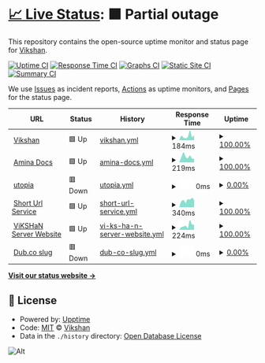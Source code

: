 <!-- @format -->

# [📈 Live Status](https://status.vikshan.me): <!--live status--> **🟧 Partial outage**

This repository contains the open-source uptime monitor and status page for [Vikshan](ko-fi.com/vixshan).

[![Uptime CI](https://github.com/vixshan/upptime/workflows/Uptime%20CI/badge.svg)](https://github.com/vixshan/upptime/actions?query=workflow%3A%22Uptime+CI%22)
[![Response Time CI](https://github.com/vixshan/upptime/workflows/Response%20Time%20CI/badge.svg)](https://github.com/vixshan/upptime/actions?query=workflow%3A%22Response+Time+CI%22)
[![Graphs CI](https://github.com/vixshan/upptime/workflows/Graphs%20CI/badge.svg)](https://github.com/vixshan/upptime/actions?query=workflow%3A%22Graphs+CI%22)
[![Static Site CI](https://github.com/vixshan/upptime/workflows/Static%20Site%20CI/badge.svg)](https://github.com/vixshan/upptime/actions?query=workflow%3A%22Static+Site+CI%22)
[![Summary CI](https://github.com/vixshan/upptime/workflows/Summary%20CI/badge.svg)](https://github.com/vixshan/upptime/actions?query=workflow%3A%22Summary+CI%22)

We use [Issues](https://github.com/vixshan/upptime/issues) as incident reports, [Actions](https://github.com/vixshan/upptime/actions) as uptime monitors, and [Pages](https://status.vikshan.me) for the status page.

<!--start: status pages-->
<!-- This summary is generated by Upptime (https://github.com/upptime/upptime) -->
<!-- Do not edit this manually, your changes will be overwritten -->
<!-- prettier-ignore -->
| URL | Status | History | Response Time | Uptime |
| --- | ------ | ------- | ------------- | ------ |
| <img alt="" src="https://icons.duckduckgo.com/ip3/vikshan.me.ico" height="13"> [Vikshan](https://vikshan.me) | 🟩 Up | [vikshan.yml](https://github.com/iamvikshan/upptime/commits/HEAD/history/vikshan.yml) | <details><summary><img alt="Response time graph" src="./graphs/vikshan/response-time-week.png" height="20"> 184ms</summary><br><a href="https://status.vikshan.me/history/vikshan"><img alt="Response time 354" src="https://img.shields.io/endpoint?url=https%3A%2F%2Fraw.githubusercontent.com%2Fiamvikshan%2Fupptime%2FHEAD%2Fapi%2Fvikshan%2Fresponse-time.json"></a><br><a href="https://status.vikshan.me/history/vikshan"><img alt="24-hour response time 143" src="https://img.shields.io/endpoint?url=https%3A%2F%2Fraw.githubusercontent.com%2Fiamvikshan%2Fupptime%2FHEAD%2Fapi%2Fvikshan%2Fresponse-time-day.json"></a><br><a href="https://status.vikshan.me/history/vikshan"><img alt="7-day response time 184" src="https://img.shields.io/endpoint?url=https%3A%2F%2Fraw.githubusercontent.com%2Fiamvikshan%2Fupptime%2FHEAD%2Fapi%2Fvikshan%2Fresponse-time-week.json"></a><br><a href="https://status.vikshan.me/history/vikshan"><img alt="30-day response time 210" src="https://img.shields.io/endpoint?url=https%3A%2F%2Fraw.githubusercontent.com%2Fiamvikshan%2Fupptime%2FHEAD%2Fapi%2Fvikshan%2Fresponse-time-month.json"></a><br><a href="https://status.vikshan.me/history/vikshan"><img alt="1-year response time 412" src="https://img.shields.io/endpoint?url=https%3A%2F%2Fraw.githubusercontent.com%2Fiamvikshan%2Fupptime%2FHEAD%2Fapi%2Fvikshan%2Fresponse-time-year.json"></a></details> | <details><summary><a href="https://status.vikshan.me/history/vikshan">100.00%</a></summary><a href="https://status.vikshan.me/history/vikshan"><img alt="All-time uptime 99.83%" src="https://img.shields.io/endpoint?url=https%3A%2F%2Fraw.githubusercontent.com%2Fiamvikshan%2Fupptime%2FHEAD%2Fapi%2Fvikshan%2Fuptime.json"></a><br><a href="https://status.vikshan.me/history/vikshan"><img alt="24-hour uptime 100.00%" src="https://img.shields.io/endpoint?url=https%3A%2F%2Fraw.githubusercontent.com%2Fiamvikshan%2Fupptime%2FHEAD%2Fapi%2Fvikshan%2Fuptime-day.json"></a><br><a href="https://status.vikshan.me/history/vikshan"><img alt="7-day uptime 100.00%" src="https://img.shields.io/endpoint?url=https%3A%2F%2Fraw.githubusercontent.com%2Fiamvikshan%2Fupptime%2FHEAD%2Fapi%2Fvikshan%2Fuptime-week.json"></a><br><a href="https://status.vikshan.me/history/vikshan"><img alt="30-day uptime 100.00%" src="https://img.shields.io/endpoint?url=https%3A%2F%2Fraw.githubusercontent.com%2Fiamvikshan%2Fupptime%2FHEAD%2Fapi%2Fvikshan%2Fuptime-month.json"></a><br><a href="https://status.vikshan.me/history/vikshan"><img alt="1-year uptime 99.77%" src="https://img.shields.io/endpoint?url=https%3A%2F%2Fraw.githubusercontent.com%2Fiamvikshan%2Fupptime%2FHEAD%2Fapi%2Fvikshan%2Fuptime-year.json"></a></details>
| <img alt="" src="https://icons.duckduckgo.com/ip3/docs.vikshan.me.ico" height="13"> [Amina Docs](https://docs.vikshan.me) | 🟩 Up | [amina-docs.yml](https://github.com/iamvikshan/upptime/commits/HEAD/history/amina-docs.yml) | <details><summary><img alt="Response time graph" src="./graphs/amina-docs/response-time-week.png" height="20"> 219ms</summary><br><a href="https://status.vikshan.me/history/amina-docs"><img alt="Response time 211" src="https://img.shields.io/endpoint?url=https%3A%2F%2Fraw.githubusercontent.com%2Fiamvikshan%2Fupptime%2FHEAD%2Fapi%2Famina-docs%2Fresponse-time.json"></a><br><a href="https://status.vikshan.me/history/amina-docs"><img alt="24-hour response time 183" src="https://img.shields.io/endpoint?url=https%3A%2F%2Fraw.githubusercontent.com%2Fiamvikshan%2Fupptime%2FHEAD%2Fapi%2Famina-docs%2Fresponse-time-day.json"></a><br><a href="https://status.vikshan.me/history/amina-docs"><img alt="7-day response time 219" src="https://img.shields.io/endpoint?url=https%3A%2F%2Fraw.githubusercontent.com%2Fiamvikshan%2Fupptime%2FHEAD%2Fapi%2Famina-docs%2Fresponse-time-week.json"></a><br><a href="https://status.vikshan.me/history/amina-docs"><img alt="30-day response time 237" src="https://img.shields.io/endpoint?url=https%3A%2F%2Fraw.githubusercontent.com%2Fiamvikshan%2Fupptime%2FHEAD%2Fapi%2Famina-docs%2Fresponse-time-month.json"></a><br><a href="https://status.vikshan.me/history/amina-docs"><img alt="1-year response time 211" src="https://img.shields.io/endpoint?url=https%3A%2F%2Fraw.githubusercontent.com%2Fiamvikshan%2Fupptime%2FHEAD%2Fapi%2Famina-docs%2Fresponse-time-year.json"></a></details> | <details><summary><a href="https://status.vikshan.me/history/amina-docs">100.00%</a></summary><a href="https://status.vikshan.me/history/amina-docs"><img alt="All-time uptime 87.18%" src="https://img.shields.io/endpoint?url=https%3A%2F%2Fraw.githubusercontent.com%2Fiamvikshan%2Fupptime%2FHEAD%2Fapi%2Famina-docs%2Fuptime.json"></a><br><a href="https://status.vikshan.me/history/amina-docs"><img alt="24-hour uptime 100.00%" src="https://img.shields.io/endpoint?url=https%3A%2F%2Fraw.githubusercontent.com%2Fiamvikshan%2Fupptime%2FHEAD%2Fapi%2Famina-docs%2Fuptime-day.json"></a><br><a href="https://status.vikshan.me/history/amina-docs"><img alt="7-day uptime 100.00%" src="https://img.shields.io/endpoint?url=https%3A%2F%2Fraw.githubusercontent.com%2Fiamvikshan%2Fupptime%2FHEAD%2Fapi%2Famina-docs%2Fuptime-week.json"></a><br><a href="https://status.vikshan.me/history/amina-docs"><img alt="30-day uptime 100.00%" src="https://img.shields.io/endpoint?url=https%3A%2F%2Fraw.githubusercontent.com%2Fiamvikshan%2Fupptime%2FHEAD%2Fapi%2Famina-docs%2Fuptime-month.json"></a><br><a href="https://status.vikshan.me/history/amina-docs"><img alt="1-year uptime 87.18%" src="https://img.shields.io/endpoint?url=https%3A%2F%2Fraw.githubusercontent.com%2Fiamvikshan%2Fupptime%2FHEAD%2Fapi%2Famina-docs%2Fuptime-year.json"></a></details>
| <img alt="" src="https://icons.duckduckgo.com/ip3/null.ico" height="13"> [utopia](utopia.pylex.xyz) | 🟥 Down | [utopia.yml](https://github.com/iamvikshan/upptime/commits/HEAD/history/utopia.yml) | <details><summary><img alt="Response time graph" src="./graphs/utopia/response-time-week.png" height="20"> 0ms</summary><br><a href="https://status.vikshan.me/history/utopia"><img alt="Response time 195" src="https://img.shields.io/endpoint?url=https%3A%2F%2Fraw.githubusercontent.com%2Fiamvikshan%2Fupptime%2FHEAD%2Fapi%2Futopia%2Fresponse-time.json"></a><br><a href="https://status.vikshan.me/history/utopia"><img alt="24-hour response time 0" src="https://img.shields.io/endpoint?url=https%3A%2F%2Fraw.githubusercontent.com%2Fiamvikshan%2Fupptime%2FHEAD%2Fapi%2Futopia%2Fresponse-time-day.json"></a><br><a href="https://status.vikshan.me/history/utopia"><img alt="7-day response time 0" src="https://img.shields.io/endpoint?url=https%3A%2F%2Fraw.githubusercontent.com%2Fiamvikshan%2Fupptime%2FHEAD%2Fapi%2Futopia%2Fresponse-time-week.json"></a><br><a href="https://status.vikshan.me/history/utopia"><img alt="30-day response time 0" src="https://img.shields.io/endpoint?url=https%3A%2F%2Fraw.githubusercontent.com%2Fiamvikshan%2Fupptime%2FHEAD%2Fapi%2Futopia%2Fresponse-time-month.json"></a><br><a href="https://status.vikshan.me/history/utopia"><img alt="1-year response time 195" src="https://img.shields.io/endpoint?url=https%3A%2F%2Fraw.githubusercontent.com%2Fiamvikshan%2Fupptime%2FHEAD%2Fapi%2Futopia%2Fresponse-time-year.json"></a></details> | <details><summary><a href="https://status.vikshan.me/history/utopia">0.00%</a></summary><a href="https://status.vikshan.me/history/utopia"><img alt="All-time uptime 41.85%" src="https://img.shields.io/endpoint?url=https%3A%2F%2Fraw.githubusercontent.com%2Fiamvikshan%2Fupptime%2FHEAD%2Fapi%2Futopia%2Fuptime.json"></a><br><a href="https://status.vikshan.me/history/utopia"><img alt="24-hour uptime 0.00%" src="https://img.shields.io/endpoint?url=https%3A%2F%2Fraw.githubusercontent.com%2Fiamvikshan%2Fupptime%2FHEAD%2Fapi%2Futopia%2Fuptime-day.json"></a><br><a href="https://status.vikshan.me/history/utopia"><img alt="7-day uptime 0.00%" src="https://img.shields.io/endpoint?url=https%3A%2F%2Fraw.githubusercontent.com%2Fiamvikshan%2Fupptime%2FHEAD%2Fapi%2Futopia%2Fuptime-week.json"></a><br><a href="https://status.vikshan.me/history/utopia"><img alt="30-day uptime 0.00%" src="https://img.shields.io/endpoint?url=https%3A%2F%2Fraw.githubusercontent.com%2Fiamvikshan%2Fupptime%2FHEAD%2Fapi%2Futopia%2Fuptime-month.json"></a><br><a href="https://status.vikshan.me/history/utopia"><img alt="1-year uptime 41.85%" src="https://img.shields.io/endpoint?url=https%3A%2F%2Fraw.githubusercontent.com%2Fiamvikshan%2Fupptime%2FHEAD%2Fapi%2Futopia%2Fuptime-year.json"></a></details>
| <img alt="" src="https://icons.duckduckgo.com/ip3/go.vikshan.me.ico" height="13"> [Short Url Service](https://go.vikshan.me) | 🟩 Up | [short-url-service.yml](https://github.com/iamvikshan/upptime/commits/HEAD/history/short-url-service.yml) | <details><summary><img alt="Response time graph" src="./graphs/short-url-service/response-time-week.png" height="20"> 340ms</summary><br><a href="https://status.vikshan.me/history/short-url-service"><img alt="Response time 387" src="https://img.shields.io/endpoint?url=https%3A%2F%2Fraw.githubusercontent.com%2Fiamvikshan%2Fupptime%2FHEAD%2Fapi%2Fshort-url-service%2Fresponse-time.json"></a><br><a href="https://status.vikshan.me/history/short-url-service"><img alt="24-hour response time 432" src="https://img.shields.io/endpoint?url=https%3A%2F%2Fraw.githubusercontent.com%2Fiamvikshan%2Fupptime%2FHEAD%2Fapi%2Fshort-url-service%2Fresponse-time-day.json"></a><br><a href="https://status.vikshan.me/history/short-url-service"><img alt="7-day response time 340" src="https://img.shields.io/endpoint?url=https%3A%2F%2Fraw.githubusercontent.com%2Fiamvikshan%2Fupptime%2FHEAD%2Fapi%2Fshort-url-service%2Fresponse-time-week.json"></a><br><a href="https://status.vikshan.me/history/short-url-service"><img alt="30-day response time 354" src="https://img.shields.io/endpoint?url=https%3A%2F%2Fraw.githubusercontent.com%2Fiamvikshan%2Fupptime%2FHEAD%2Fapi%2Fshort-url-service%2Fresponse-time-month.json"></a><br><a href="https://status.vikshan.me/history/short-url-service"><img alt="1-year response time 364" src="https://img.shields.io/endpoint?url=https%3A%2F%2Fraw.githubusercontent.com%2Fiamvikshan%2Fupptime%2FHEAD%2Fapi%2Fshort-url-service%2Fresponse-time-year.json"></a></details> | <details><summary><a href="https://status.vikshan.me/history/short-url-service">100.00%</a></summary><a href="https://status.vikshan.me/history/short-url-service"><img alt="All-time uptime 94.19%" src="https://img.shields.io/endpoint?url=https%3A%2F%2Fraw.githubusercontent.com%2Fiamvikshan%2Fupptime%2FHEAD%2Fapi%2Fshort-url-service%2Fuptime.json"></a><br><a href="https://status.vikshan.me/history/short-url-service"><img alt="24-hour uptime 100.00%" src="https://img.shields.io/endpoint?url=https%3A%2F%2Fraw.githubusercontent.com%2Fiamvikshan%2Fupptime%2FHEAD%2Fapi%2Fshort-url-service%2Fuptime-day.json"></a><br><a href="https://status.vikshan.me/history/short-url-service"><img alt="7-day uptime 100.00%" src="https://img.shields.io/endpoint?url=https%3A%2F%2Fraw.githubusercontent.com%2Fiamvikshan%2Fupptime%2FHEAD%2Fapi%2Fshort-url-service%2Fuptime-week.json"></a><br><a href="https://status.vikshan.me/history/short-url-service"><img alt="30-day uptime 99.97%" src="https://img.shields.io/endpoint?url=https%3A%2F%2Fraw.githubusercontent.com%2Fiamvikshan%2Fupptime%2FHEAD%2Fapi%2Fshort-url-service%2Fuptime-month.json"></a><br><a href="https://status.vikshan.me/history/short-url-service"><img alt="1-year uptime 92.67%" src="https://img.shields.io/endpoint?url=https%3A%2F%2Fraw.githubusercontent.com%2Fiamvikshan%2Fupptime%2FHEAD%2Fapi%2Fshort-url-service%2Fuptime-year.json"></a></details>
| <img alt="" src="https://icons.duckduckgo.com/ip3/server.vikshan.me.ico" height="13"> [ViKSHaN Server Website](https://server.vikshan.me) | 🟩 Up | [vi-ks-ha-n-server-website.yml](https://github.com/iamvikshan/upptime/commits/HEAD/history/vi-ks-ha-n-server-website.yml) | <details><summary><img alt="Response time graph" src="./graphs/vi-ks-ha-n-server-website/response-time-week.png" height="20"> 224ms</summary><br><a href="https://status.vikshan.me/history/vi-ks-ha-n-server-website"><img alt="Response time 138" src="https://img.shields.io/endpoint?url=https%3A%2F%2Fraw.githubusercontent.com%2Fiamvikshan%2Fupptime%2FHEAD%2Fapi%2Fvi-ks-ha-n-server-website%2Fresponse-time.json"></a><br><a href="https://status.vikshan.me/history/vi-ks-ha-n-server-website"><img alt="24-hour response time 123" src="https://img.shields.io/endpoint?url=https%3A%2F%2Fraw.githubusercontent.com%2Fiamvikshan%2Fupptime%2FHEAD%2Fapi%2Fvi-ks-ha-n-server-website%2Fresponse-time-day.json"></a><br><a href="https://status.vikshan.me/history/vi-ks-ha-n-server-website"><img alt="7-day response time 224" src="https://img.shields.io/endpoint?url=https%3A%2F%2Fraw.githubusercontent.com%2Fiamvikshan%2Fupptime%2FHEAD%2Fapi%2Fvi-ks-ha-n-server-website%2Fresponse-time-week.json"></a><br><a href="https://status.vikshan.me/history/vi-ks-ha-n-server-website"><img alt="30-day response time 207" src="https://img.shields.io/endpoint?url=https%3A%2F%2Fraw.githubusercontent.com%2Fiamvikshan%2Fupptime%2FHEAD%2Fapi%2Fvi-ks-ha-n-server-website%2Fresponse-time-month.json"></a><br><a href="https://status.vikshan.me/history/vi-ks-ha-n-server-website"><img alt="1-year response time 145" src="https://img.shields.io/endpoint?url=https%3A%2F%2Fraw.githubusercontent.com%2Fiamvikshan%2Fupptime%2FHEAD%2Fapi%2Fvi-ks-ha-n-server-website%2Fresponse-time-year.json"></a></details> | <details><summary><a href="https://status.vikshan.me/history/vi-ks-ha-n-server-website">100.00%</a></summary><a href="https://status.vikshan.me/history/vi-ks-ha-n-server-website"><img alt="All-time uptime 94.40%" src="https://img.shields.io/endpoint?url=https%3A%2F%2Fraw.githubusercontent.com%2Fiamvikshan%2Fupptime%2FHEAD%2Fapi%2Fvi-ks-ha-n-server-website%2Fuptime.json"></a><br><a href="https://status.vikshan.me/history/vi-ks-ha-n-server-website"><img alt="24-hour uptime 100.00%" src="https://img.shields.io/endpoint?url=https%3A%2F%2Fraw.githubusercontent.com%2Fiamvikshan%2Fupptime%2FHEAD%2Fapi%2Fvi-ks-ha-n-server-website%2Fuptime-day.json"></a><br><a href="https://status.vikshan.me/history/vi-ks-ha-n-server-website"><img alt="7-day uptime 100.00%" src="https://img.shields.io/endpoint?url=https%3A%2F%2Fraw.githubusercontent.com%2Fiamvikshan%2Fupptime%2FHEAD%2Fapi%2Fvi-ks-ha-n-server-website%2Fuptime-week.json"></a><br><a href="https://status.vikshan.me/history/vi-ks-ha-n-server-website"><img alt="30-day uptime 100.00%" src="https://img.shields.io/endpoint?url=https%3A%2F%2Fraw.githubusercontent.com%2Fiamvikshan%2Fupptime%2FHEAD%2Fapi%2Fvi-ks-ha-n-server-website%2Fuptime-month.json"></a><br><a href="https://status.vikshan.me/history/vi-ks-ha-n-server-website"><img alt="1-year uptime 92.12%" src="https://img.shields.io/endpoint?url=https%3A%2F%2Fraw.githubusercontent.com%2Fiamvikshan%2Fupptime%2FHEAD%2Fapi%2Fvi-ks-ha-n-server-website%2Fuptime-year.json"></a></details>
| <img alt="" src="https://icons.duckduckgo.com/ip3/l.vikshan.me.ico" height="13"> [Dub.co slug](https://l.vikshan.me/) | 🟥 Down | [dub-co-slug.yml](https://github.com/iamvikshan/upptime/commits/HEAD/history/dub-co-slug.yml) | <details><summary><img alt="Response time graph" src="./graphs/dub-co-slug/response-time-week.png" height="20"> 0ms</summary><br><a href="https://status.vikshan.me/history/dub-co-slug"><img alt="Response time 390" src="https://img.shields.io/endpoint?url=https%3A%2F%2Fraw.githubusercontent.com%2Fiamvikshan%2Fupptime%2FHEAD%2Fapi%2Fdub-co-slug%2Fresponse-time.json"></a><br><a href="https://status.vikshan.me/history/dub-co-slug"><img alt="24-hour response time 0" src="https://img.shields.io/endpoint?url=https%3A%2F%2Fraw.githubusercontent.com%2Fiamvikshan%2Fupptime%2FHEAD%2Fapi%2Fdub-co-slug%2Fresponse-time-day.json"></a><br><a href="https://status.vikshan.me/history/dub-co-slug"><img alt="7-day response time 0" src="https://img.shields.io/endpoint?url=https%3A%2F%2Fraw.githubusercontent.com%2Fiamvikshan%2Fupptime%2FHEAD%2Fapi%2Fdub-co-slug%2Fresponse-time-week.json"></a><br><a href="https://status.vikshan.me/history/dub-co-slug"><img alt="30-day response time 0" src="https://img.shields.io/endpoint?url=https%3A%2F%2Fraw.githubusercontent.com%2Fiamvikshan%2Fupptime%2FHEAD%2Fapi%2Fdub-co-slug%2Fresponse-time-month.json"></a><br><a href="https://status.vikshan.me/history/dub-co-slug"><img alt="1-year response time 435" src="https://img.shields.io/endpoint?url=https%3A%2F%2Fraw.githubusercontent.com%2Fiamvikshan%2Fupptime%2FHEAD%2Fapi%2Fdub-co-slug%2Fresponse-time-year.json"></a></details> | <details><summary><a href="https://status.vikshan.me/history/dub-co-slug">0.00%</a></summary><a href="https://status.vikshan.me/history/dub-co-slug"><img alt="All-time uptime 71.79%" src="https://img.shields.io/endpoint?url=https%3A%2F%2Fraw.githubusercontent.com%2Fiamvikshan%2Fupptime%2FHEAD%2Fapi%2Fdub-co-slug%2Fuptime.json"></a><br><a href="https://status.vikshan.me/history/dub-co-slug"><img alt="24-hour uptime 0.00%" src="https://img.shields.io/endpoint?url=https%3A%2F%2Fraw.githubusercontent.com%2Fiamvikshan%2Fupptime%2FHEAD%2Fapi%2Fdub-co-slug%2Fuptime-day.json"></a><br><a href="https://status.vikshan.me/history/dub-co-slug"><img alt="7-day uptime 0.00%" src="https://img.shields.io/endpoint?url=https%3A%2F%2Fraw.githubusercontent.com%2Fiamvikshan%2Fupptime%2FHEAD%2Fapi%2Fdub-co-slug%2Fuptime-week.json"></a><br><a href="https://status.vikshan.me/history/dub-co-slug"><img alt="30-day uptime 0.00%" src="https://img.shields.io/endpoint?url=https%3A%2F%2Fraw.githubusercontent.com%2Fiamvikshan%2Fupptime%2FHEAD%2Fapi%2Fdub-co-slug%2Fuptime-month.json"></a><br><a href="https://status.vikshan.me/history/dub-co-slug"><img alt="1-year uptime 64.40%" src="https://img.shields.io/endpoint?url=https%3A%2F%2Fraw.githubusercontent.com%2Fiamvikshan%2Fupptime%2FHEAD%2Fapi%2Fdub-co-slug%2Fuptime-year.json"></a></details>

<!--end: status pages-->

[**Visit our status website →**](https://status.vikshan.me)

## 📄 License

- Powered by: [Upptime](https://github.com/upptime/upptime)
- Code: [MIT](./LICENSE) © [Vikshan](ko-fi.com/vixshan)
- Data in the `./history` directory: [Open Database License](https://opendatacommons.org/licenses/odbl/1-0/)

![Alt](https://repobeats.axiom.co/api/embed/39f0bb1656cd1803912a4d5d72eb2b2b50e2d6c6.svg "Repobeats analytics image")
